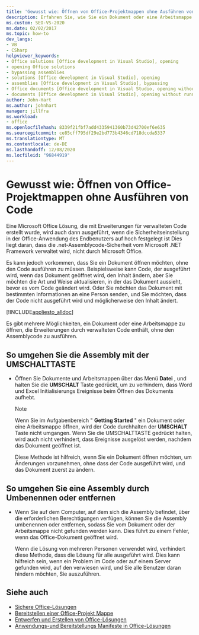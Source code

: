 ```yaml
---
title: 'Gewusst wie: Öffnen von Office-Projektmappen ohne Ausführen von Code'
description: Erfahren Sie, wie Sie ein Dokument oder eine Arbeitsmappe öffnen können, die Erweiterungen durch verwalteten Code enthält, ohne den Assemblycode ausführen
ms.custom: SEO-VS-2020
ms.date: 02/02/2017
ms.topic: how-to
dev_langs:
- VB
- CSharp
helpviewer_keywords:
- Office solutions [Office development in Visual Studio], opening
- opening Office solutions
- bypassing assemblies
- solutions [Office development in Visual Studio], opening
- assemblies [Office development in Visual Studio], bypassing
- Office documents [Office development in Visual Studio, opening without running code
- documents [Office development in Visual Studio], opening without running code
author: John-Hart
ms.author: johnhart
manager: jillfra
ms.workload:
- office
ms.openlocfilehash: 8339f21fbf7add4335941360b73d42700ef6e635
ms.sourcegitcommit: ce85cff795df29e2bd773b4346cd718dccda5337
ms.translationtype: MT
ms.contentlocale: de-DE
ms.lasthandoff: 12/08/2020
ms.locfileid: "96844919"
---
```

# <a name="how-to-open-office-solutions-without-running-code"></a>Gewusst wie: Öffnen von Office-Projektmappen ohne Ausführen von Code
  Eine Microsoft Office Lösung, die mit Erweiterungen für verwalteten Code erstellt wurde, wird auch dann ausgeführt, wenn die Sicherheitseinstellung in der Office-Anwendung des Endbenutzers auf hoch festgelegt ist Dies liegt daran, dass die .net-Assemblycode-Sicherheit vom Microsoft .NET Framework verwaltet wird, nicht durch Microsoft Office.

 Es kann jedoch vorkommen, dass Sie ein Dokument öffnen möchten, ohne den Code ausführen zu müssen. Beispielsweise kann Code, der ausgeführt wird, wenn das Dokument geöffnet wird, den Inhalt ändern, aber Sie möchten die Art und Weise aktualisieren, in der das Dokument aussieht, bevor es vom Code geändert wird. Oder Sie möchten das Dokument mit bestimmten Informationen an eine Person senden, und Sie möchten, dass der Code nicht ausgeführt wird und möglicherweise den Inhalt ändert.

 [!INCLUDE[appliesto_alldoc](../vsto/includes/appliesto-alldoc-md.md)]

 Es gibt mehrere Möglichkeiten, ein Dokument oder eine Arbeitsmappe zu öffnen, die Erweiterungen durch verwalteten Code enthält, ohne den Assemblycode zu ausführen.

## <a name="to-bypass-the-assembly-by-using-the-shift-key"></a>So umgehen Sie die Assembly mit der UMSCHALTTASTE

- Öffnen Sie Dokumente und Arbeitsmappen über das Menü **Datei** , und halten Sie die **UMSCHALT** Taste gedrückt, um zu verhindern, dass Word und Excel Initialisierungs Ereignisse beim Öffnen des Dokuments aufhebt.

    > [!NOTE]
    > Wenn Sie im Aufgabenbereich " **Getting Started** " ein Dokument oder eine Arbeitsmappe öffnen, wird der Code durchhalten der **UMSCHALT** Taste nicht umgangen. Wenn Sie die UMSCHALTTASTE gedrückt halten, wird auch nicht verhindert, dass Ereignisse ausgelöst werden, nachdem das Dokument geöffnet ist.

     Diese Methode ist hilfreich, wenn Sie ein Dokument öffnen möchten, um Änderungen vorzunehmen, ohne dass der Code ausgeführt wird, und das Dokument zuerst zu ändern.

## <a name="to-bypass-an-assembly-by-renaming-or-removing-it"></a>So umgehen Sie eine Assembly durch Umbenennen oder entfernen

- Wenn Sie auf dem Computer, auf dem sich die Assembly befindet, über die erforderlichen Berechtigungen verfügen, können Sie die Assembly umbenennen oder entfernen, sodass Sie vom Dokument oder der Arbeitsmappe nicht gefunden werden kann. Dies führt zu einem Fehler, wenn das Office-Dokument geöffnet wird.

     Wenn die Lösung von mehreren Personen verwendet wird, verhindert diese Methode, dass die Lösung für alle ausgeführt wird. Dies kann hilfreich sein, wenn ein Problem im Code oder auf einem Server gefunden wird, auf den verwiesen wird, und Sie alle Benutzer daran hindern möchten, Sie auszuführen.

## <a name="see-also"></a>Siehe auch
- [Sichere Office-Lösungen](../vsto/securing-office-solutions.md)
- [Bereitstellen einer Office-Projekt Mappe](../vsto/deploying-an-office-solution.md)
- [Entwerfen und Erstellen von Office-Lösungen](../vsto/designing-and-creating-office-solutions.md)
- [Anwendungs-und Bereitstellungs Manifeste in Office-Lösungen](../vsto/application-and-deployment-manifests-in-office-solutions.md)
